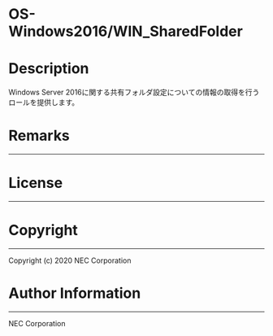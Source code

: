 OS-Windows2016/WIN_SharedFolder
=======================================================
# Description
Windows Server 2016に関する共有フォルダ設定についての情報の取得を行うロールを提供します。

# Remarks
-------

# License
-------

# Copyright
---------
Copyright (c) 2020 NEC Corporation

# Author Information
------------------
NEC Corporation

